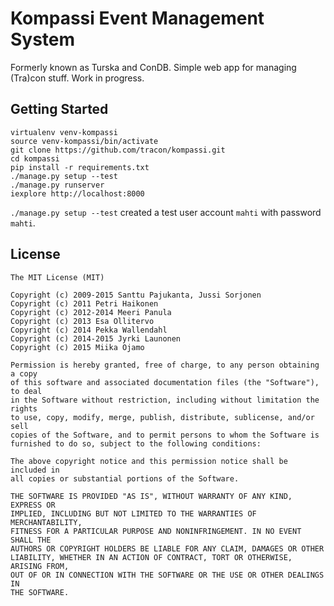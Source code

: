# Kompassi Event Management System

Formerly known as Turska and ConDB. Simple web app for managing (Tra)con stuff. Work in progress.

## Getting Started

    virtualenv venv-kompassi
    source venv-kompassi/bin/activate
    git clone https://github.com/tracon/kompassi.git
    cd kompassi
    pip install -r requirements.txt
    ./manage.py setup --test
    ./manage.py runserver
    iexplore http://localhost:8000

`./manage.py setup --test` created a test user account `mahti` with password `mahti`.

## License

    The MIT License (MIT)

    Copyright (c) 2009-2015 Santtu Pajukanta, Jussi Sorjonen
    Copyright (c) 2011 Petri Haikonen
    Copyright (c) 2012-2014 Meeri Panula
    Copyright (c) 2013 Esa Ollitervo
    Copyright (c) 2014 Pekka Wallendahl
    Copyright (c) 2014-2015 Jyrki Launonen
    Copyright (c) 2015 Miika Ojamo

    Permission is hereby granted, free of charge, to any person obtaining a copy
    of this software and associated documentation files (the "Software"), to deal
    in the Software without restriction, including without limitation the rights
    to use, copy, modify, merge, publish, distribute, sublicense, and/or sell
    copies of the Software, and to permit persons to whom the Software is
    furnished to do so, subject to the following conditions:

    The above copyright notice and this permission notice shall be included in
    all copies or substantial portions of the Software.

    THE SOFTWARE IS PROVIDED "AS IS", WITHOUT WARRANTY OF ANY KIND, EXPRESS OR
    IMPLIED, INCLUDING BUT NOT LIMITED TO THE WARRANTIES OF MERCHANTABILITY,
    FITNESS FOR A PARTICULAR PURPOSE AND NONINFRINGEMENT. IN NO EVENT SHALL THE
    AUTHORS OR COPYRIGHT HOLDERS BE LIABLE FOR ANY CLAIM, DAMAGES OR OTHER
    LIABILITY, WHETHER IN AN ACTION OF CONTRACT, TORT OR OTHERWISE, ARISING FROM,
    OUT OF OR IN CONNECTION WITH THE SOFTWARE OR THE USE OR OTHER DEALINGS IN
    THE SOFTWARE.
